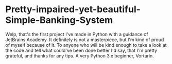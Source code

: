 # Pretty-impaired-yet-beautiful-Simple-Banking-System
Welp, that's the first project I've made in Python with a guidance of JetBrains Academy. It definitely is not a masterpiece, but I'm kind of proud of myself because of it. To anyone who will be kind enough to take a look at the code and tell what could've been done better I'd say, that I'm pretty grateful, and thanks for any tips.
A very Python 3.x beginner, Vortarin.
